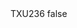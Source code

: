 <?xml version="1.0" encoding="UTF-8"?>
<CustomMetadata xmlns="http://soap.sforce.com/2006/04/metadata">
    <label>TXU236</label>
    <protected>false</protected>
</CustomMetadata>
